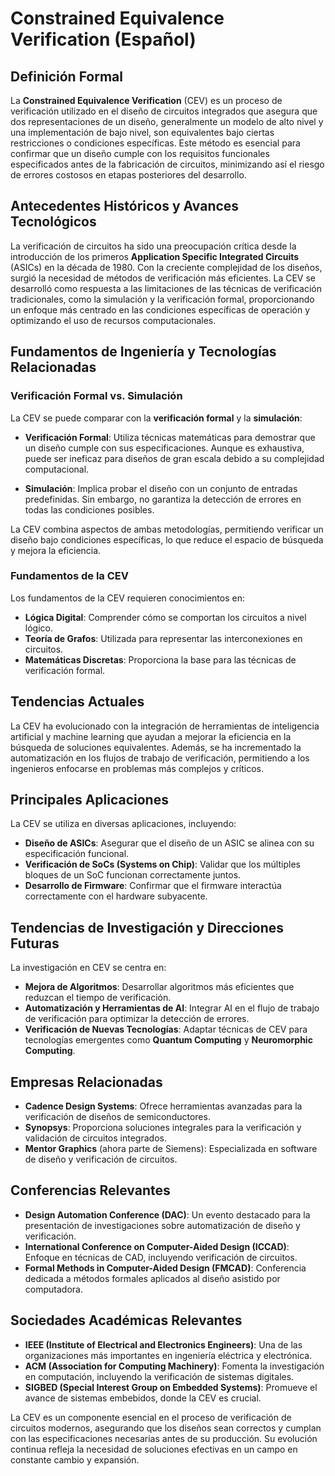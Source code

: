 # Constrained Equivalence Verification (Español)

## Definición Formal

La **Constrained Equivalence Verification** (CEV) es un proceso de verificación utilizado en el diseño de circuitos integrados que asegura que dos representaciones de un diseño, generalmente un modelo de alto nivel y una implementación de bajo nivel, son equivalentes bajo ciertas restricciones o condiciones específicas. Este método es esencial para confirmar que un diseño cumple con los requisitos funcionales especificados antes de la fabricación de circuitos, minimizando así el riesgo de errores costosos en etapas posteriores del desarrollo.

## Antecedentes Históricos y Avances Tecnológicos

La verificación de circuitos ha sido una preocupación crítica desde la introducción de los primeros **Application Specific Integrated Circuits** (ASICs) en la década de 1980. Con la creciente complejidad de los diseños, surgió la necesidad de métodos de verificación más eficientes. La CEV se desarrolló como respuesta a las limitaciones de las técnicas de verificación tradicionales, como la simulación y la verificación formal, proporcionando un enfoque más centrado en las condiciones específicas de operación y optimizando el uso de recursos computacionales.

## Fundamentos de Ingeniería y Tecnologías Relacionadas

### Verificación Formal vs. Simulación

La CEV se puede comparar con la **verificación formal** y la **simulación**:

- **Verificación Formal**: Utiliza técnicas matemáticas para demostrar que un diseño cumple con sus especificaciones. Aunque es exhaustiva, puede ser ineficaz para diseños de gran escala debido a su complejidad computacional.
  
- **Simulación**: Implica probar el diseño con un conjunto de entradas predefinidas. Sin embargo, no garantiza la detección de errores en todas las condiciones posibles.

La CEV combina aspectos de ambas metodologías, permitiendo verificar un diseño bajo condiciones específicas, lo que reduce el espacio de búsqueda y mejora la eficiencia.

### Fundamentos de la CEV

Los fundamentos de la CEV requieren conocimientos en:

- **Lógica Digital**: Comprender cómo se comportan los circuitos a nivel lógico.
- **Teoría de Grafos**: Utilizada para representar las interconexiones en circuitos.
- **Matemáticas Discretas**: Proporciona la base para las técnicas de verificación formal.

## Tendencias Actuales

La CEV ha evolucionado con la integración de herramientas de inteligencia artificial y machine learning que ayudan a mejorar la eficiencia en la búsqueda de soluciones equivalentes. Además, se ha incrementado la automatización en los flujos de trabajo de verificación, permitiendo a los ingenieros enfocarse en problemas más complejos y críticos.

## Principales Aplicaciones

La CEV se utiliza en diversas aplicaciones, incluyendo:

- **Diseño de ASICs**: Asegurar que el diseño de un ASIC se alinea con su especificación funcional.
- **Verificación de SoCs (Systems on Chip)**: Validar que los múltiples bloques de un SoC funcionan correctamente juntos.
- **Desarrollo de Firmware**: Confirmar que el firmware interactúa correctamente con el hardware subyacente.

## Tendencias de Investigación y Direcciones Futuras

La investigación en CEV se centra en:

- **Mejora de Algoritmos**: Desarrollar algoritmos más eficientes que reduzcan el tiempo de verificación.
- **Automatización y Herramientas de AI**: Integrar AI en el flujo de trabajo de verificación para optimizar la detección de errores.
- **Verificación de Nuevas Tecnologías**: Adaptar técnicas de CEV para tecnologías emergentes como **Quantum Computing** y **Neuromorphic Computing**.

## Empresas Relacionadas

- **Cadence Design Systems**: Ofrece herramientas avanzadas para la verificación de diseños de semiconductores.
- **Synopsys**: Proporciona soluciones integrales para la verificación y validación de circuitos integrados.
- **Mentor Graphics** (ahora parte de Siemens): Especializada en software de diseño y verificación de circuitos.

## Conferencias Relevantes

- **Design Automation Conference (DAC)**: Un evento destacado para la presentación de investigaciones sobre automatización de diseño y verificación.
- **International Conference on Computer-Aided Design (ICCAD)**: Enfoque en técnicas de CAD, incluyendo verificación de circuitos.
- **Formal Methods in Computer-Aided Design (FMCAD)**: Conferencia dedicada a métodos formales aplicados al diseño asistido por computadora.

## Sociedades Académicas Relevantes

- **IEEE (Institute of Electrical and Electronics Engineers)**: Una de las organizaciones más importantes en ingeniería eléctrica y electrónica.
- **ACM (Association for Computing Machinery)**: Fomenta la investigación en computación, incluyendo la verificación de sistemas digitales.
- **SIGBED (Special Interest Group on Embedded Systems)**: Promueve el avance de sistemas embebidos, donde la CEV es crucial.

La CEV es un componente esencial en el proceso de verificación de circuitos modernos, asegurando que los diseños sean correctos y cumplan con las especificaciones necesarias antes de su producción. Su evolución continua refleja la necesidad de soluciones efectivas en un campo en constante cambio y expansión.